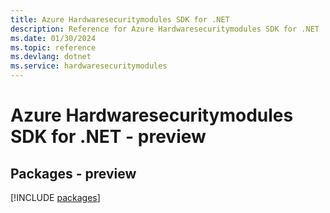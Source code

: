 ```yaml
---
title: Azure Hardwaresecuritymodules SDK for .NET
description: Reference for Azure Hardwaresecuritymodules SDK for .NET
ms.date: 01/30/2024
ms.topic: reference
ms.devlang: dotnet
ms.service: hardwaresecuritymodules
---
```

# Azure Hardwaresecuritymodules SDK for .NET - preview
## Packages - preview
[!INCLUDE [packages](hardwaresecuritymodules-index.md)]